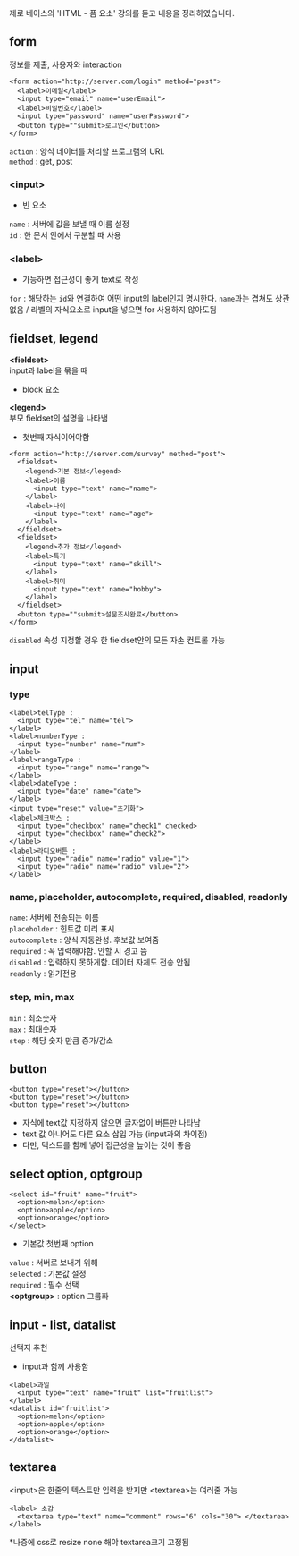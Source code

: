 제로 베이스의 'HTML - 폼 요소' 강의를 듣고 내용을 정리하였습니다.
## form
정보를 제출, 사용자와 interaction
```
<form action="http://server.com/login" method="post">
  <label>이메일</label>
  <input type="email" name="userEmail">
  <label>비밀번호</label>
  <input type="password" name="userPassword">
  <button type=""submit>로그인</button>
</form>
```
`action` : 양식 데이터를 처리할 프로그램의 URI.<br />
`method` : get, post
### \<input>
- 빈 요소
  
`name` : 서버에 값을 보낼 때 이름 설정 <br />
`id` : 한 문서 안에서 구분할 때 사용
### \<label>
- 가능하면 접근성이 좋게 text로 작성
  
`for` : 해당하는 `id`와 연결하여 어떤 input의 label인지 명시한다. `name`과는 겹쳐도 상관없음 / 라벨의 자식요소로 input을 넣으면 for 사용하지 않아도됨

## fieldset, legend
**\<fieldset>**<br />input과 label을 묶을 때 <br />
- block 요소

**\<legend>** <br />부모 fieldset의 설명을 나타냄
- 첫번째 자식이어야함
```
<form action="http://server.com/survey" method="post">
  <fieldset>
    <legend>기본 정보</legend>
    <label>이름
      <input type="text" name="name">
    </label>
    <label>나이
      <input type="text" name="age">
    </label>
  </fieldset>
  <fieldset>
    <legend>추가 정보</legend>
    <label>특기
      <input type="text" name="skill">
    </label>
    <label>취미
      <input type="text" name="hobby">
    </label>
  </fieldset>
  <button type=""submit>설문조사완료</button>
</form>
```
`disabled` 속성 지정할 경우 한 fieldset안의 모든 자손 컨트롤 가능

## input
### type
```
<label>telType : 
  <input type="tel" name="tel">
</label>
<label>numberType : 
  <input type="number" name="num">
</label>
<label>rangeType : 
  <input type="range" name="range">
</label>
<label>dateType : 
  <input type="date" name="date">
</label>
<input type="reset" value="초기화">
<label>체크박스 : 
  <input type="checkbox" name="check1" checked>
  <input type="checkbox" name="check2">
</label>
<label>라디오버튼 : 
  <input type="radio" name="radio" value="1">
  <input type="radio" name="radio" value="2">
</label>
```
### name, placeholder, autocomplete, required, disabled, readonly
`name`: 서버에 전송되는 이름 <br />
`placeholder` : 힌트값 미리 표시<br />
`autocomplete` : 양식 자동완성. 후보값 보여줌<br />
`required` : 꼭 입력해야함. 안할 시 경고 뜸<br />
`disabled` : 입력하지 못하게함. 데이터 자체도 전송 안됨<br />
`readonly` : 읽기전용 <br />

### step, min, max
`min` : 최소숫자<br />
`max` : 최대숫자<br />
`step` :  해당 숫자 만큼 증가/감소

## button 
```
<button type="reset"></button>
<button type="reset"></button>
<button type="reset"></button>
```
- 자식에 text값 지정하지 않으면 글자없이 버튼만 나타남
- text 값 아니어도 다른 요소 삽입 가능 (input과의 차이점)
- 다만, 텍스트를 함께 넣어 접근성을 높이는 것이 좋음

## select option, optgroup
```
<select id="fruit" name="fruit">
  <option>melon</option>
  <option>apple</option>
  <option>orange</option>
</select>
```
- 기본값 첫번째 option

`value` : 서버로 보내기 위해<br />
`selected` : 기본값 설정<br />
`required` : 필수 선택<br />
**\<optgroup>** : option 그룹화

## input - list, datalist
선택지 추천
- input과 함께 사용함
```
<label>과일
  <input type="text" name="fruit" list="fruitlist"> 
</label>
<datalist id="fruitlist">
  <option>melon</option>
  <option>apple</option>
  <option>orange</option>
</datalist> 
```
## textarea
\<input>은 한줄의 텍스트만 입력을 받지만 \<textarea>는 여러줄 가능
```
<label> 소감
  <textarea type="text" name="comment" rows="6" cols="30"> </textarea>
</label>
```
*나중에 css로 resize none 해야 textarea크기 고정됨